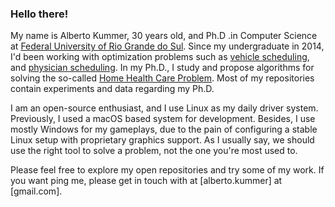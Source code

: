 ### Hello there!

My name is Alberto Kummer, 30 years old, and Ph.D .in Computer Science at [Federal University of Rio Grande do Sul](https://www.inf.ufrgs.br/ppgc/). Since my undergraduate in 2014, I'd been working with optimization problems such as [vehicle scheduling](https://www.sciencedirect.com/science/article/abs/pii/S0305054819301789), and [physician scheduling](https://link.springer.com/article/10.1007/s10479-020-03552-5). In my Ph.D., I study and propose algorithms for solving the so-called [Home Health Care Problem](https://dl.acm.org/doi/abs/10.1145/3377930.3390209). Most of my repositories contain experiments and data regarding my Ph.D. 

I am an open-source enthusiast, and I use Linux as my daily driver system. Previously, I used a macOS based system for development. Besides, I use mostly Windows for my gameplays, due to the pain of configuring a stable Linux setup with proprietary graphics support. As I usually say, we should use the right tool to solve a problem, not the one you're most used to. 

Please feel free to explore my open repositories and try some of my work. If you want ping me, please get in touch with at [alberto.kummer] at [gmail.com].

<!--
**afkummer/afkummer** is a ✨ _special_ ✨ repository because its `README.md` (this file) appears on your GitHub profile.

Here are some ideas to get you started:

- 🔭 I’m currently working on ...
- 🌱 I’m currently learning ...
- 👯 I’m looking to collaborate on ...
- 🤔 I’m looking for help with ...
- 💬 Ask me about ...
- 📫 How to reach me: ...
- 😄 Pronouns: ...
- ⚡ Fun fact: ...
-->
